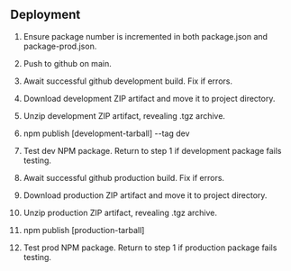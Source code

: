 ## Deployment

1. Ensure package number is incremented in both package.json and package-prod.json.

2. Push to github on main.

3. Await successful github development build. Fix if errors.

4. Download development ZIP artifact and move it to project directory.

5. Unzip development ZIP artifact, revealing .tgz archive.

6. npm publish [development-tarball] --tag dev

7. Test dev NPM package. Return to step 1 if development package fails testing.

8. Await successful github production build. Fix if errors.

9. Download production ZIP artifact and move it to project directory.

10. Unzip production ZIP artifact, revealing .tgz archive.

11. npm publish [production-tarball]

12. Test prod NPM package. Return to step 1 if production package fails testing.
